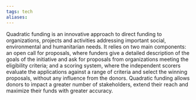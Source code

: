 ```yaml
---
tags: tech
aliases:
---
```


Quadratic funding is an innovative approach to direct funding to organizations, projects and activities addressing important social, environmental and humanitarian needs. It relies on two main components: an open call for proposals, where funders give a detailed description of the goals of the initiative and ask for proposals from organizations meeting the eligibility criteria; and a scoring system, where the independent scorers evaluate the applications against a range of criteria and select the winning proposals, without any influence from the donors. Quadratic funding allows donors to impact a greater number of stakeholders, extend their reach and maximize their funds with greater accuracy.